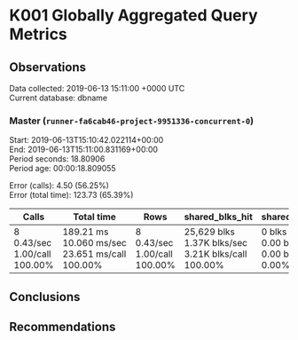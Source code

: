 # K001 Globally Aggregated Query Metrics

## Observations ##
Data collected: 2019-06-13 15:11:00 +0000 UTC  
Current database: dbname  



### Master (`runner-fa6cab46-project-9951336-concurrent-0`) ###
Start: 2019-06-13T15:10:42.022114+00:00  
End: 2019-06-13T15:11:00.831169+00:00  
Period seconds: 18.80906  
Period age: 00:00:18.809055  

Error (calls): 4.50 (56.25%)  
Error (total time): 123.73 (65.39%)

| Calls | Total&nbsp;time | Rows | shared_blks_hit | shared_blks_read | shared_blks_dirtied | shared_blks_written | blk_read_time | blk_write_time | kcache_reads | kcache_writes | kcache_user_time_ms | kcache_system_time |
|-------|------------|------|-----------------|------------------|---------------------|---------------------|---------------|----------------|--------------|---------------|---------------------|--------------------|
|8<br/>0.43/sec<br/>1.00/call<br/>100.00% |189.21&nbsp;ms<br/>10.060&nbsp;ms/sec<br/>23.651&nbsp;ms/call<br/>100.00% |8<br/>0.43/sec<br/>1.00/call<br/>100.00% |25,629&nbsp;blks<br/>1.37K&nbsp;blks/sec<br/>3.21K&nbsp;blks/call<br/>100.00% |0&nbsp;blks<br/>0.00&nbsp;blks/sec<br/>0.00&nbsp;blks/call<br/>0.00% |0&nbsp;blks<br/>0.00&nbsp;blks/sec<br/>0.00&nbsp;blks/call<br/>0.00% |0&nbsp;blks<br/>0.00&nbsp;blks/sec<br/>0.00&nbsp;blks/call<br/>0.00% |0.00&nbsp;ms<br/>0.000&nbsp;ms/sec<br/>0.000&nbsp;ms/call<br/>0.00% |0.00&nbsp;ms<br/>0.000&nbsp;ms/sec<br/>0.000&nbsp;ms/call<br/>0.00% |0.00&nbsp;bytes<br/>0.00&nbsp;bytes/sec<br/>0.00&nbsp;bytes/call<br/>0.00% |0.00&nbsp;bytes<br/>0.00&nbsp;bytes/sec<br/>0.00&nbsp;bytes/call<br/>0.00% |0.00&nbsp;ms<br/>0.000&nbsp;ms/sec<br/>0.000&nbsp;ms/call<br/>0.00% |0.00&nbsp;ms<br/>0.000&nbsp;ms/sec<br/>0.000&nbsp;ms/call<br/>0.00%|





## Conclusions ##


## Recommendations ##

